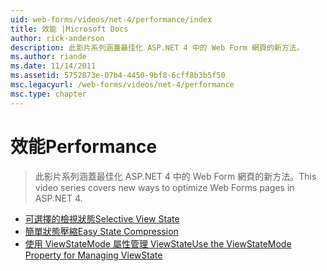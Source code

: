 ```yaml
---
uid: web-forms/videos/net-4/performance/index
title: 效能 |Microsoft Docs
author: rick-anderson
description: 此影片系列涵蓋最佳化 ASP.NET 4 中的 Web Form 網頁的新方法。
ms.author: riande
ms.date: 11/14/2011
ms.assetid: 5752873e-07b4-4450-9bf8-6cff8b3b5f50
msc.legacyurl: /web-forms/videos/net-4/performance
msc.type: chapter
---
```

<a name="performance"></a><span data-ttu-id="a3823-103">效能</span><span class="sxs-lookup"><span data-stu-id="a3823-103">Performance</span></span>
====================
> <span data-ttu-id="a3823-104">此影片系列涵蓋最佳化 ASP.NET 4 中的 Web Form 網頁的新方法。</span><span class="sxs-lookup"><span data-stu-id="a3823-104">This video series covers new ways to optimize Web Forms pages in ASP.NET 4.</span></span>


- [<span data-ttu-id="a3823-105">可選擇的檢視狀態</span><span class="sxs-lookup"><span data-stu-id="a3823-105">Selective View State</span></span>](aspnet-4-quick-hit-selective-view-state.md)
- [<span data-ttu-id="a3823-106">簡單狀態壓縮</span><span class="sxs-lookup"><span data-stu-id="a3823-106">Easy State Compression</span></span>](aspnet-4-quick-hit-easy-state-compression.md)
- [<span data-ttu-id="a3823-107">使用 ViewStateMode 屬性管理 ViewState</span><span class="sxs-lookup"><span data-stu-id="a3823-107">Use the ViewStateMode Property for Managing ViewState</span></span>](how-do-i-use-the-viewstatemode-property-for-managing-viewstate.md)
